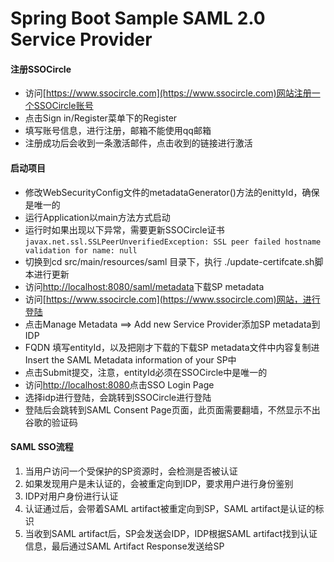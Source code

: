 Spring Boot Sample SAML 2.0 Service Provider
====================
#### 注册SSOCircle

* 访问[https://www.ssocircle.com](https://www.ssocircle.com)网站注册一个SSOCircle账号<br/>
* 点击Sign in/Register菜单下的Register<br/>
* 填写账号信息，进行注册，邮箱不能使用qq邮箱<br/>
* 注册成功后会收到一条激活邮件，点击收到的链接进行激活<br/>

#### 启动项目

* 修改WebSecurityConfig文件的metadataGenerator()方法的enittyId，确保是唯一的<br/>
* 运行Application以main方法方式启动<br/>
* 运行时如果出现以下异常，需要更新SSOCircle证书<br/> 
`javax.net.ssl.SSLPeerUnverifiedException: SSL peer failed hostname validation for name: null`<br/>
* 切换到cd src/main/resources/saml 目录下，执行 ./update-certifcate.sh脚本进行更新<br/>
* 访问[http://localhost:8080/saml/metadata](http://localhost:8080/saml/metadata)下载SP metadata<br/>
* 访问[https://www.ssocircle.com](https://www.ssocircle.com)网站，进行登陆<br/>
* 点击Manage Metadata ==> Add new Service Provider添加SP metadata到IDP<br/>
* FQDN 填写entityId，以及把刚才下载的下载SP metadata文件中内容复制进Insert the SAML Metadata information of your SP中<br/>
* 点击Submit提交，注意，entityId必须在SSOCircle中是唯一的<br/>
* 访问[http://localhost:8080](http://localhost:8080)点击SSO Login Page<br/>
* 选择idp进行登陆，会跳转到SSOCircle进行登陆<br/>
* 登陆后会跳转到SAML Consent Page页面，此页面需要翻墙，不然显示不出谷歌的验证码<br/>

#### SAML SSO流程
1. 当用户访问一个受保护的SP资源时，会检测是否被认证<br/>
2. 如果发现用户是未认证的，会被重定向到IDP，要求用户进行身份鉴别<br/>
3. IDP对用户身份进行认证<br/>
4. 认证通过后，会带着SAML artifact被重定向到SP，SAML artifact是认证的标识<br/>
5. 当收到SAML artifact后，SP会发送会IDP，IDP根据SAML artifact找到认证信息，最后通过SAML Artifact Response发送给SP<br/>